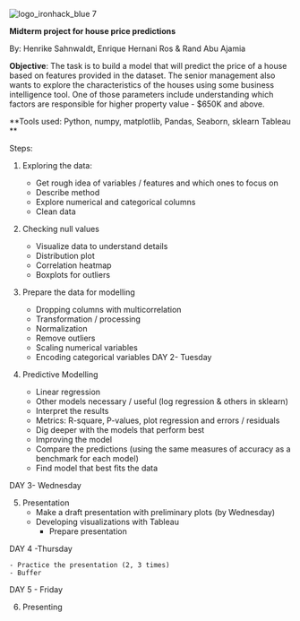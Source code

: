 ![logo_ironhack_blue 7](https://user-images.githubusercontent.com/23629340/40541063-a07a0a8a-601a-11e8-91b5-2f13e4e6b441.png)

**Midterm project for house price predictions**

By: Henrike Sahnwaldt, Enrique Hernani Ros & Rand Abu Ajamia

**Objective**: The task is to build a model that will predict the price of a house based on features provided in the dataset. The senior management also wants to explore the characteristics of the houses using some business intelligence tool. One of those parameters include understanding which factors are responsible for higher property value - \$650K and above.

**Tools used: Python, numpy, matplotlib, Pandas, Seaborn, sklearn Tableau **

Steps: 

1. Exploring the data: 
	- Get rough idea of variables / features and which ones to focus on
	- Describe method
	- Explore numerical and categorical columns
	- Clean data 
2. Checking null values
	- Visualize data to understand details 
	- Distribution plot
	- Correlation heatmap 
	- Boxplots for outliers

3. Prepare the data for modelling 
	- Dropping columns with multicorrelation
	- Transformation / processing
	- Normalization
	- Remove outliers
	- Scaling numerical variables
	- Encoding categorical variables
DAY 2- Tuesday 
4. Predictive Modelling
	- Linear regression
	- Other models necessary / useful (log regression & others in sklearn)
	- Interpret the results
	- Metrics: R-square, P-values, plot regression and errors / residuals
	- Dig deeper with the models that perform best
	- Improving the model 
	- Compare the predictions (using the same measures of accuracy as a benchmark for each model)
 	- Find model that best fits the data

DAY 3- Wednesday

5. Presentation 
	- Make a draft presentation with preliminary plots (by Wednesday)
	- Developing visualizations with Tableau 
     	- Prepare presentation
	
DAY 4 -Thursday

	- Practice the presentation (2, 3 times)
	- Buffer  

DAY 5 - Friday

6. Presenting
